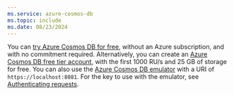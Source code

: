 ```yaml
---
ms.service: azure-cosmos-db
ms.topic: include
ms.date: 08/23/2024
---
```


You can [try Azure Cosmos DB for free](../try-free.md), without an Azure subscription, and with no commitment required. Alternatively, you can create an [Azure Cosmos DB free tier account](../optimize-dev-test.md#azure-cosmos-db-free-tier), with the first 1000 RU/s and 25 GB of storage for free. You can also use the [Azure Cosmos DB emulator](../emulator.md) with a URI of `https://localhost:8081`. For the key to use with the emulator, see [Authenticating requests](../emulator.md).
